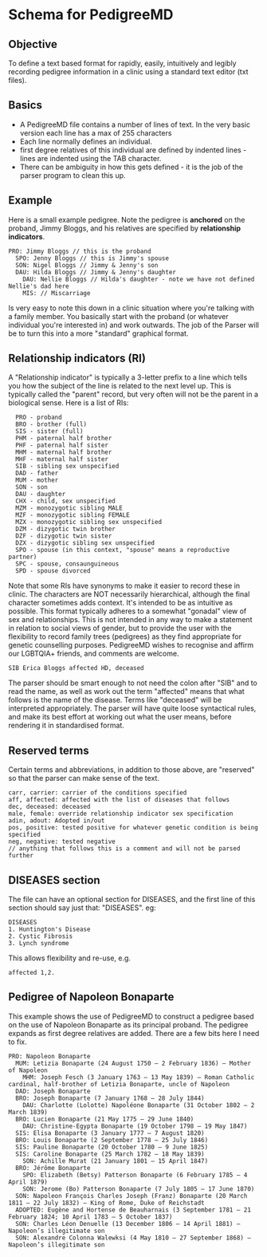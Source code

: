 # Schema for PedigreeMD
## Objective
To define a text based format for rapidly, easily, intuitively and legibly recording pedigree information in a clinic using a standard text editor (txt files).

## Basics
* A PedigreeMD file contains a number of lines of text. In the very basic version each line has a max of 255 characters
* Each line normally defines an individual.
* first degree relatives of this individual are defined by indented lines - lines are indented using the TAB character.
* There can be ambiguity in how this gets defined - it is the job of the parser program to clean this up.
## Example
Here is a small example pedigree. Note the pedigree is **anchored** on the proband, Jimmy Bloggs, and his relatives are specified by **relationship indicators**.
~~~
PRO: Jimmy Bloggs // this is the proband
  SPO: Jenny Bloggs // this is Jimmy's spouse
  SON: Nigel Bloggs // Jimmy & Jenny's son
  DAU: Hilda Bloggs // Jimmy & Jenny's daughter
    DAU: Nellie Bloggs // Hilda's daughter - note we have not defined Nellie's dad here
    MIS: // Miscarriage
~~~
Is very easy to note this down in a clinic situation where you're talking with a family member. You basically start with the proband (or whatever individual you're interested in) and work outwards. The job of the Parser will be to turn this into a more "standard" graphical format.
## Relationship indicators (RI)
A "Relationship indicator" is typically a 3-letter prefix to a line which tells you how the subject of the line is related to the next level up. This is typically called the "parent" record, but very often will not be the parent in a biological sense. Here is a list of RIs:
~~~
  PRO - proband
  BRO - brother (full)
  SIS - sister (full)
  PHM - paternal half brother
  PHF - paternal half sister
  MHM - maternal half brother
  MHF - maternal half sister
  SIB - sibling sex unspecified
  DAD - father
  MUM - mother
  SON - son
  DAU - daughter
  CHX - child, sex unspecified
  MZM - monozygotic sibling MALE
  MZF - monozygotic sibling FEMALE
  MZX - monozygotic sibling sex unspecified
  DZM - dizygotic twin brother
  DZF - dizygotic twin sister
  DZX - dizygotic sibling sex unspecified
  SPO - spouse (in this context, "spouse" means a reproductive partner)
  SPC - spouse, consaunguineous
  SPD - spouse divorced
~~~  
Note that some RIs have synonyms to make it easier to record these in clinic. The characters are NOT necessarily hierarchical, although the final character sometimes adds context. It's intended to be as intuitive as possible. This format typically adheres to a somewhat "gonadal" view of sex and relationships. This is not intended in any way to make a statement in relation to social views of gender, but to provide the user with the flexibility to record family trees (pedigrees) as they find appropriate for genetic counselling purposes. PedigreeMD wishes to recognise and affirm our LGBTQIA+ friends, and comments are welcome.

~~~
SIB Erica Bloggs affected HD, deceased
~~~
The parser should be smart enough to not need the colon after "SIB" and to read the name, as well as work out the term "affected" means that what follows is the name of the disease. Terms like "deceased" will be interpreted appropriately. The parser will have quite loose syntactical rules, and make its best effort at working out what the user means, before rendering it in standardised format.

## Reserved terms
Certain terms and abbreviations, in addition to those above, are "reserved" so that the parser can make sense of the text. 
~~~
carr, carrier: carrier of the conditions specified 
aff, affected: affected with the list of diseases that follows
dec, deceased: deceased
male, female: override relationship indicator sex specification
adin, adout: Adopted in/out
pos, positive: tested positive for whatever genetic condition is being specified
neg, negative: tested negative
// anything that follows this is a comment and will not be parsed further 
~~~
## DISEASES section
The file can have an optional section for DISEASES, and the first line of this section should say just that: "DISEASES". eg:
~~~
DISEASES
1. Huntington's Disease
2. Cystic Fibrosis
3. Lynch syndrome
~~~
This allows flexibility and re-use, e.g. 
~~~
affected 1,2. 
~~~

## Pedigree of Napoleon Bonaparte
This example shows the use of PedigreeMD to construct a pedigree based on the use of Napoleon Bonaparte as its principal proband. The pedigree expands as first degree relatives are added. There are a few bits here I need to fix.
~~~
PRO: Napoleon Bonaparte
  MUM: Letizia Bonaparte (24 August 1750 – 2 February 1836) – Mother of Napoleon
    MHM: Joseph Fesch (3 January 1763 – 13 May 1839) – Roman Catholic cardinal, half-brother of Letizia Bonaparte, uncle of Napoleon
  DAD: Joseph Bonaparte
  BRO: Joseph Bonaparte (7 January 1768 – 28 July 1844)
    DAU: Charlotte (Lolotte) Napoléone Bonaparte (31 October 1802 – 2 March 1839)
  BRO: Lucien Bonaparte (21 May 1775 – 29 June 1840)
    DAU: Christine-Egypta Bonaparte (19 October 1798 – 19 May 1847)
  SIS: Elisa Bonaparte (3 January 1777 – 7 August 1820)
  BRO: Louis Bonaparte (2 September 1778 – 25 July 1846)
  SIS: Pauline Bonaparte (20 October 1780 – 9 June 1825)
  SIS: Caroline Bonaparte (25 March 1782 – 18 May 1839)
    SON: Achille Murat (21 January 1801 – 15 April 1847)
  BRO: Jérôme Bonaparte
    SPO: Elizabeth (Betsy) Patterson Bonaparte (6 February 1785 – 4 April 1879)
    SON: Jerome (Bo) Patterson Bonaparte (7 July 1805 – 17 June 1870)
  SON: Napoleon François Charles Joseph (Franz) Bonaparte (20 March 1811 – 22 July 1832) – King of Rome, Duke of Reichstadt
  ADOPTED: Eugène and Hortense de Beauharnais (3 September 1781 – 21 February 1824; 10 April 1783 – 5 October 1837)
  SON: Charles Léon Denuelle (13 December 1806 – 14 April 1881) – Napoleon’s illegitimate son
  SON: Alexandre Colonna Walewksi (4 May 1810 – 27 September 1868) – Napoleon’s illegitimate son
~~~
